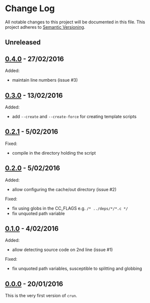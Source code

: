 
# Change Log

All notable changes to this project will be documented in this file.
This project adheres to [Semantic Versioning](http://semver.org/).


## Unreleased



## [0.4.0][0.4.0] - 27/02/2016

Added:

* maintain line numbers (issue #3)


## [0.3.0][0.3.0] - 13/02/2016

Added:

* add `--create` and `--create-force` for creating template scripts


## [0.2.1][0.2.1] - 5/02/2016

Fixed:

* compile in the directory holding the script


## [0.2.0][0.2.0] - 5/02/2016

Added:

* allow configuring the cache/out directory (issue #2)

Fixed:

* fix using globs in the CC_FLAGS e.g. `/* ../deps/*/*.c */`
* fix unquoted path variable


## [0.1.0][0.1.0] - 4/02/2016

Added:

* allow detecting source code on 2nd line (issue #1)

Fixed:

* fix unquoted path variables, susceptible to splitting and globbing


## [0.0.0][0.0.0] - 20/01/2016

This is the very first version of `crun`.


<!-- Release links are placed here for easier updating -->
[0.0.0]:https://raw.githubusercontent.com/GochoMugo/crun/43d7201f07cabfb01fe68ba5ba68b5156db78c27/crun.sh
[0.1.0]:https://raw.githubusercontent.com/GochoMugo/crun/411cecc2423344226863fd84d1241b0eebe1ae24/crun.sh
[0.2.0]:https://raw.githubusercontent.com/GochoMugo/crun/4aacc7b2be57f1a467d2abc72f97d7b4ebfcd2a4/crun.sh
[0.2.1]:https://raw.githubusercontent.com/GochoMugo/crun/fddd4bdc3a3b73d988551529da2ba2cd8f6b566e/crun.sh
[0.3.0]:https://raw.githubusercontent.com/GochoMugo/crun/b37deaecfda33533f0e1a9333bef2e5bfece5c8b/crun.sh
[0.4.0]:https://raw.githubusercontent.com/GochoMugo/crun/4dfcaaf30ea7a2703f1168155e85dbb50a4f61c2/crun.sh
